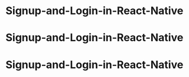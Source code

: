 # Signup-and-Login-in-React-Native
# Signup-and-Login-in-React-Native
# Signup-and-Login-in-React-Native
